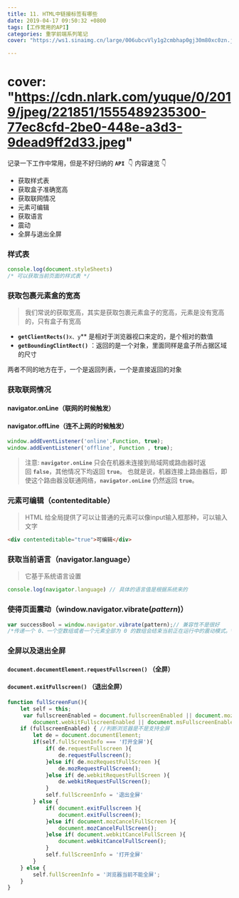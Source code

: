 ```yaml
---
title: 11. HTML中链接标签有哪些
date: 2019-04-17 09:50:32 +0800
tags: [工作常用的API]
categories: 重学前端系列笔记
cover: "https://ws1.sinaimg.cn/large/006ubcvVly1g2cmbhap0gj30m80xc0zn.jpg"

---
```



# cover: "https://cdn.nlark.com/yuque/0/2019/jpeg/221851/1555489235300-77ec8cfd-2be0-448e-a3d3-9dead9ff2d33.jpeg"
记录一下工作中常用，但是不好归纳的 **`API`** 
👇 内容速览 👇
- 获取样式表
- 获取盒子准确宽高
- 获取联网情况
- 元素可编辑
- 获取语言
- 震动
- 全屏与退出全屏

<!-- more -->
<a name="58f055cd"></a>
### 样式表
```javascript
console.log(document.styleSheets)
/* 可以获取当前页面的样式表 */
```

<a name="fe7fef1d"></a>
### 获取包裹元素盒的宽高
> 我们常说的获取宽高，其实是获取包裹元素盒子的宽高，元素是没有宽高的，只有盒子有宽高

- **`getClientRects()`**`x、y`** 是相对于浏览器视口来定的，是个相对的数值
- **`getBoundingClintRect()`** ：返回的是一个对象，里面同样是盒子所占据区域的尺寸

两者不同的地方在于，一个是返回列表，一个是直接返回的对象
<a name="738bd8cf"></a>
### 获取联网情况
<a name="df66e53e"></a>
#### navigator.onLine（联网的时候触发）
<a name="feaca892"></a>
#### navigator.offLine（连不上网的时候触发）
```javascript
window.addEventListener('online',Function, true);
window.addEventListener('offline', Function , true);
```
> 注意: **`navigator.onLine`** 只会在机器未连接到局域网或路由器时返回 **`false`**，其他情况下均返回 **`true`**。 也就是说，机器连接上路由器后，即使这个路由器没联通网络，**`navigator.onLine`** 仍然返回 **`true`**。

<a name="ca7be09f"></a>
### 元素可编辑（contenteditable）
> HTML 给全局提供了可以让普通的元素可以像input输入框那种，可以输入文字

```html
<div contenteditable="true">可编辑</div>
```
<a name="2547bb16"></a>
### 获取当前语言（navigator.language）
> 它基于系统语言设置

```javascript
console.log(navigator.language) // 具体的语言值是根据系统来的
```
<a name="728dc0aa"></a>
### 使得页面震动（window.navigator.vibrate(_pattern_)）
```javascript
var successBool = window.navigator.vibrate(pattern);// 兼容性不是很好 
/*传递一个 0、一个空数组或者一个元素全部为 0 的数组会结束当前正在运行中的震动模式。*/
```
<a name="3c7c0f11"></a>
### 全屏以及退出全屏
<a name="0b919881"></a>
#### `document.documentElement.requestFullscreen()` （全屏）
<a name="567ddbe2"></a>
#### **`document.exitFullscreen()`** （退出全屏）
```javascript
function fullScreenFun(){
    let self = this;
     var fullscreenEnabled = document.fullscreenEnabled || document.mozFullScreenEnabled ||
        document.webkitFullscreenEnabled || document.msFullscreenEnabled;
    if (fullscreenEnabled) { //判断浏览器是不是支持全屏
        let de = document.documentElement;
        if(self.fullScreenInfo === '打开全屏'){
            if( de.requestFullscreen ){
                de.requestFullscreen();
            }else if( de.mozRequestFullScreen ){
                de.mozRequestFullScreen();
            }else if( de.webkitRequestFullScreen ){
                de.webkitRequestFullScreen();
            }
            self.fullScreenInfo = '退出全屏'
        } else {
            if( document.exitFullscreen ){
                document.exitFullscreen();
            }else if( document.mozCancelFullScreen ){
                document.mozCancelFullScreen();
            }else if( document.webkitCancelFullScreen ){
                document.webkitCancelFullScreen();
            }
            self.fullScreenInfo = '打开全屏'
        }
    } else {
        self.fullScreenInfo = '浏览器当前不能全屏';
    }
}
```



